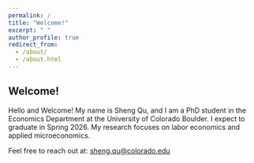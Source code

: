 ```yaml
---
permalink: /
title: "Welcome!"
excerpt: " "
author_profile: true
redirect_from: 
  - /about/
  - /about.html
---
```


## Welcome!

Hello and Welcome! My name is Sheng Qu, and I am a PhD student in the Economics Department at the University of Colorado Boulder. I expect to graduate in Spring 2026. My research focuses on labor economics and applied microeconomics.

Feel free to reach out at: [sheng.qu@colorado.edu](mailto:sheng.qu@colorado.edu)

